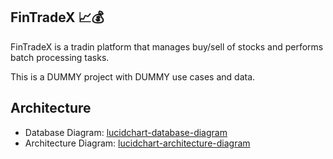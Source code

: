 ## FinTradeX 📈💰
FinTradeX is a tradin platform that manages buy/sell of stocks and performs batch processing tasks.

This is a DUMMY project with DUMMY use cases and data.
## Architecture
* Database Diagram: [lucidchart-database-diagram](https://lucid.app/lucidchart/8a1a752f-8e09-406b-9002-495fb832c3b8/edit?viewport_loc=-186%2C-326%2C3310%2C1604%2C0_0&invitationId=inv_eb456812-fbb3-4ada-b583-6e1e7ba8dd75)
* Architecture Diagram: [lucidchart-architecture-diagram](https://lucid.app/lucidchart/a3884dc2-af6b-4389-9170-3865ab3ecf88/edit?viewport_loc=69%2C-467%2C2274%2C846%2C0_0&invitationId=inv_be98968e-4d3f-414b-953f-c3c60f83664d)
